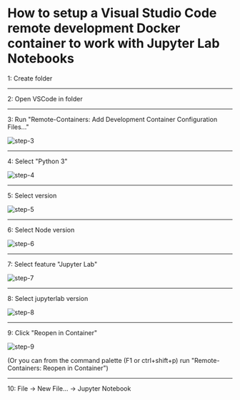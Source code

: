 # How to setup a Visual Studio Code remote development Docker container to work with Jupyter Lab Notebooks

1: Create folder

---

2: Open VSCode in folder

---

3: Run "Remote-Containers: Add Development Container Configuration Files..."

![step-3](https://user-images.githubusercontent.com/1320753/170854024-64b1cbc7-ba95-4833-b2bf-ae13d79922b8.png)

---

4: Select "Python 3"

![step-4](https://user-images.githubusercontent.com/1320753/170853951-6437e225-6f8f-420b-93ea-d0accd269d08.png)

---
5: Select version

![step-5](https://user-images.githubusercontent.com/1320753/170853954-71fb54b1-f901-4ac1-ab48-f628878a9e00.png)

---

6: Select Node version

![step-6](https://user-images.githubusercontent.com/1320753/170853956-eea06009-170b-4566-bf90-59014be8b642.png)

---

7: Select feature "Jupyter Lab"

![step-7](https://user-images.githubusercontent.com/1320753/170853962-77e712a7-47f3-44e1-9c75-64afc1757370.png)

---

8: Select jupyterlab version

![step-8](https://user-images.githubusercontent.com/1320753/170853964-99f10312-55dc-4102-857c-33cd1c6ee2d8.png)

---

9: Click "Reopen in Container" 

![step-9](https://user-images.githubusercontent.com/1320753/170853966-c104cdae-c820-43a4-8531-64eee4a9e7fb.png)

(Or you can from the command palette (F1 or ctrl+shift+p) run "Remote-Containers: Reopen in Container")

---

10: File -> New File... -> Jupyter Notebook

